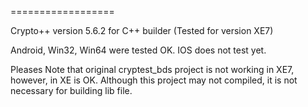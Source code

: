 
==================

Crypto++ version 5.6.2 for C++ builder (Tested for version XE7)

Android, Win32, Win64 were tested OK.
IOS does not test yet.

Pleases Note that original cryptest_bds project is not working in
XE7, however, in XE is OK.  Although this project may not compiled,
it is not necessary for building lib file.